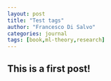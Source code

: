 ```yaml
---
layout: post
title: "Test tags"
author: "Francesco Di Salvo"
categories: journal
tags: [book,ml-theory,research]
---
```


## This is a first post!